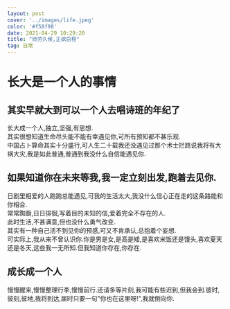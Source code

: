 ```yaml
---
layout: post
cover: '../images/life.jpeg'
color: '#f58f98'
date: 2021-04-29 10:29:20
title: "烦劳久侯,正欲启程"
tag: 日常
---
```

# 长大是一个人的事情


## 其实早就大到可以一个人去唱诗班的年纪了


长大成一个人,独立,坚强,有思想.    
其实很想知道生命尽头能不能有幸遇见你,可所有预知都不甚乐观.    
中国占卜算命其实十分盛行,可人生二十载我还没遇见过那个术士拦路说我将有大祸大灾,我是如此普通,普通到我没什么自信能遇见你.   

## 如果知道你在未来等我,我一定立刻出发,跑着去见你.


日剧里相爱的人跑跑总能遇见,可我的生活太大,我没什么信心正在走的这条路能和你相合.    
常常踟蹰,日日徘徊,写着目的未知的信,爱着完全不存在的人.    
此时生活,不甚满意,但也没什么勇气改变.    
其实有一种自己活不到见你的预感,可又不肯承认,总抱着个妄想.    
可实际上,我从来不曾认识你.你是男是女,是高是矮,是喜欢米饭还是馒头,喜欢夏天还是冬天,这些我一无所知.但我知道你存在,你存在.   

## 成长成一个人


慢慢醒来,慢慢整理行李,慢慢前行.还请多等片刻,我可能有些迟到,但我会到.彼时,彼刻,彼地,我将到达,届时只要一句"你也在这里呀!",我就倒向你.
